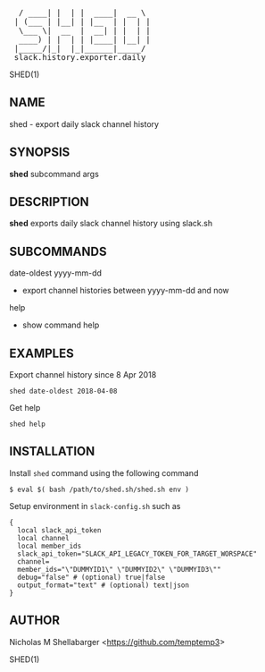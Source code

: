 
<pre>

  / ____| |  | |  ____|  __ \ 
 | (___ | |__| | |__  | |  | |
  \___ \|  __  |  __| | |  | |
  ____) | |  | | |____| |__| |
 |_____/|_|  |_|______|_____/ 
 slack.history.exporter.daily
</pre>

SHED(1)

## NAME

shed - export daily slack channel history

## SYNOPSIS

**shed** subcommand args 

## DESCRIPTION

**shed** exports daily slack channel history using slack.sh

## SUBCOMMANDS

date-oldest yyyy-mm-dd

- export channel histories between yyyy-mm-dd and now

help

- show command help

## EXAMPLES

Export channel history since 8 Apr 2018

`shed date-oldest 2018-04-08` 

Get help

`shed help`

## INSTALLATION

Install `shed` command using the following command

```
$ eval $( bash /path/to/shed.sh/shed.sh env )
```

Setup environment in `slack-config.sh` such as

```
{   
  local slack_api_token  
  local channel  
  local member_ids  
  slack_api_token="SLACK_API_LEGACY_TOKEN_FOR_TARGET_WORSPACE"  
  channel=  
  member_ids="\"DUMMYID1\" \"DUMMYID2\" \"DUMMYID3\""
  debug="false" # (optional) true|false
  output_format="text" # (optional) text|json
}  
```

## AUTHOR

Nicholas M Shellabarger &lt;<https://github.com/temptemp3>&gt;

SHED(1)



